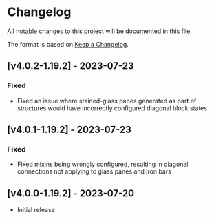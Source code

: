 # Changelog
All notable changes to this project will be documented in this file.

The format is based on [Keep a Changelog].

## [v4.0.2-1.19.2] - 2023-07-23
### Fixed
- Fixed an issue where stained-glass panes generated as part of structures would have incorrectly configured diagonal block states

## [v4.0.1-1.19.2] - 2023-07-23
### Fixed
- Fixed mixins being wrongly configured, resulting in diagonal connections not applying to glass panes and iron bars

## [v4.0.0-1.19.2] - 2023-07-20
- Initial release

[Keep a Changelog]: https://keepachangelog.com/en/1.0.0/
[XFactHD]: https://github.com/XFactHD